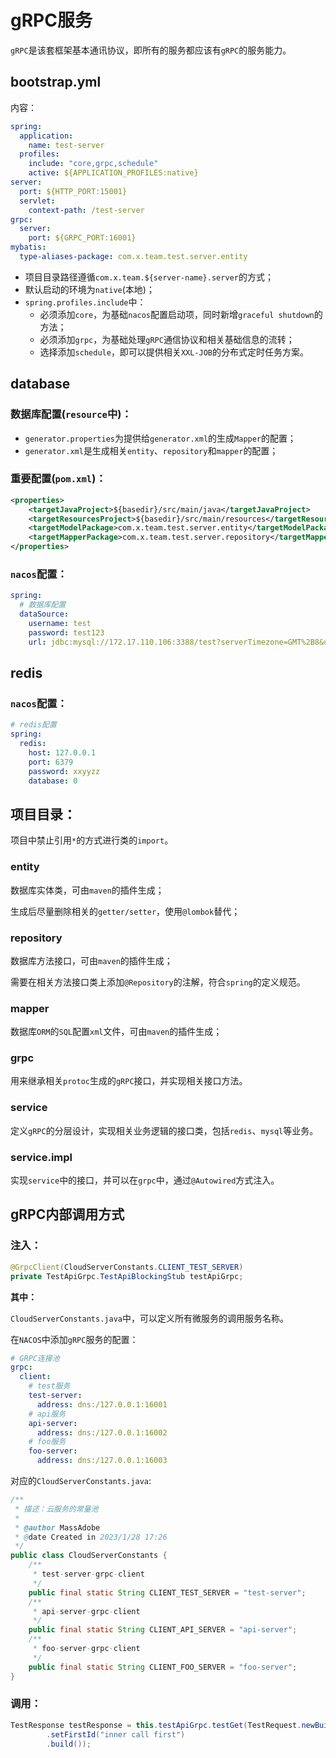 # gRPC服务

`gRPC`是该套框架基本通讯协议，即所有的服务都应该有`gRPC`的服务能力。

## bootstrap.yml

内容：

```yaml
spring:
  application:
    name: test-server
  profiles:
    include: "core,grpc,schedule"
    active: ${APPLICATION_PROFILES:native}
server:
  port: ${HTTP_PORT:15001}
  servlet:
    context-path: /test-server
grpc:
  server:
    port: ${GRPC_PORT:16001}
mybatis:
  type-aliases-package: com.x.team.test.server.entity
```

+ 项目目录路径遵循`com.x.team.${server-name}.server`的方式；
+ 默认启动的环境为`native`(本地)；
+ `spring.profiles.include`中：
  + 必须添加`core`，为基础`nacos`配置启动项，同时新增`graceful shutdown`的方法；
  + 必须添加`grpc`，为基础处理`gRPC`通信协议和相关基础信息的流转；
  + 选择添加`schedule`，即可以提供相关`XXL-JOB`的分布式定时任务方案。

## database

### 数据库配置(`resource`中)：

+ `generator.properties`为提供给`generator.xml`的生成`Mapper`的配置；
+ `generator.xml`是生成相关`entity`、`repository`和`mapper`的配置；

### 重要配置(`pom.xml`)：

```xml
<properties>
    <targetJavaProject>${basedir}/src/main/java</targetJavaProject>
    <targetResourcesProject>${basedir}/src/main/resources</targetResourcesProject>
    <targetModelPackage>com.x.team.test.server.entity</targetModelPackage>
    <targetMapperPackage>com.x.team.test.server.repository</targetMapperPackage>
</properties>
```

### `nacos`配置：

```yaml
spring:
  # 数据库配置
  dataSource:
    username: test
    password: test123
    url: jdbc:mysql://172.17.110.106:3388/test?serverTimezone=GMT%2B8&useUnicode=true&characterEncoding=utf-8&useSSL=false&nullCatalogMeansCurrent=true
```

## redis

### `nacos`配置：

```yaml
# redis配置
spring:
  redis:
    host: 127.0.0.1
    port: 6379
    password: xxyyzz
    database: 0
```

## 项目目录：

项目中禁止引用`*`的方式进行类的`import`。

### entity

数据库实体类，可由`maven`的插件生成；

生成后尽量删除相关的`getter/setter`，使用`@lombok`替代；

### repository

数据库方法接口，可由`maven`的插件生成；

需要在相关方法接口类上添加`@Repository`的注解，符合`spring`的定义规范。

### mapper

数据库`ORM`的`SQL`配置`xml`文件，可由`maven`的插件生成；

### grpc

用来继承相关`protoc`生成的`gRPC`接口，并实现相关接口方法。

### service

定义`gRPC`的分层设计，实现相关业务逻辑的接口类，包括`redis`、`mysql`等业务。

### service.impl

实现`service`中的接口，并可以在`grpc`中，通过`@Autowired`方式注入。

## gRPC内部调用方式

### 注入：

```java
@GrpcClient(CloudServerConstants.CLIENT_TEST_SERVER)
private TestApiGrpc.TestApiBlockingStub testApiGrpc;
```

**其中：**

`CloudServerConstants.java`中，可以定义所有微服务的调用服务名称。

在`NACOS`中添加`gRPC`服务的配置：

```yaml
# GRPC连接池
grpc:
  client:
    # test服务
    test-server:
      address: dns:/127.0.0.1:16001
    # api服务
    api-server:
      address: dns:/127.0.0.1:16002
    # foo服务
    foo-server:
      address: dns:/127.0.0.1:16003
```

对应的`CloudServerConstants.java`:

```java
/**
 * 描述：云服务的常量池
 *
 * @author MassAdobe
 * @date Created in 2023/1/28 17:26
 */
public class CloudServerConstants {
    /**
     * test-server-grpc-client
     */
    public final static String CLIENT_TEST_SERVER = "test-server";
    /**
     * api-server-grpc-client
     */
    public final static String CLIENT_API_SERVER = "api-server";
    /**
     * foo-server-grpc-client
     */
    public final static String CLIENT_FOO_SERVER = "foo-server";
}

```

### 调用：

```java
TestResponse testResponse = this.testApiGrpc.testGet(TestRequest.newBuilder()
        .setFirstId("inner call first")
        .build());
```
